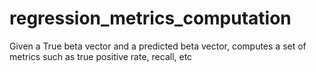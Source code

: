 # regression_metrics_computation
Given a True beta vector and a predicted beta vector, computes a set of metrics such as true positive rate, recall, etc
